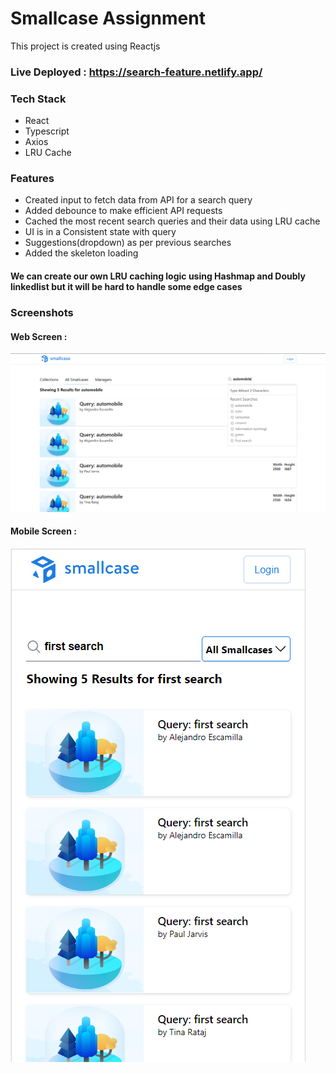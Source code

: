 # Smallcase Assignment

This project is created using Reactjs

### Live Deployed : https://search-feature.netlify.app/

### Tech Stack

- React
- Typescript
- Axios
- LRU Cache

### Features

- Created input to fetch data from API for a search query
- Added debounce to make efficient API requests
- Cached the most recent search queries and their data using LRU cache
- UI is in a Consistent state with query
- Suggestions(dropdown) as per previous searches
- Added the skeleton loading

#### We can create our own LRU caching logic using Hashmap and Doubly linkedlist but it will be hard to handle some edge cases

### Screenshots

#### Web Screen :
![screenshot](https://raw.githubusercontent.com/sujitIwale/search-app/main/public/ui-screenshot.png)

#### Mobile Screen :
![screenshot](https://raw.githubusercontent.com/sujitIwale/search-app/main/public/mobile-screenshot.png)
